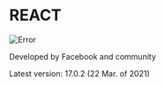 # REACT

![Error](https://www.arsys.es/blog/file/uploads/2017/04/React.jpg)


Developed by Facebook and community

Latest version: 17.0.2 (22 Mar. of 2021)